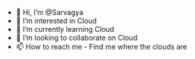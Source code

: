 - 👋 Hi, I’m @Sarvagya
- 👀 I’m interested in Cloud
- 🌱 I’m currently learning Cloud
- 💞️ I’m looking to collaborate on Cloud
- 📫 How to reach me - Find me where the clouds are

<!---
Sarvagya-Cloudstok/Sarvagya-Cloudstok is a ✨ special ✨ repository because its `README.md` (this file) appears on your GitHub profile.
You can click the Preview link to take a look at your changes.
--->
